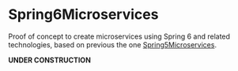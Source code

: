 # Spring6Microservices
Proof of concept to create microservices using Spring 6 and related technologies, based on previous the one [Spring5Microservices](https://github.com/doctore/Spring5Microservices).

**UNDER CONSTRUCTION**
